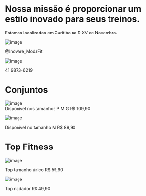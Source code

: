 # Nossa missão é proporcionar um estilo inovado para seus treinos.

Estamos localizados em Curitiba na R XV de Novembro.

![image](https://user-images.githubusercontent.com/106348895/197044193-f56bd3dc-4a27-4f8b-8a4c-80b3f147ec25.png)

@Inovare_ModaFit

![image](https://user-images.githubusercontent.com/106348895/197043810-461e84a3-42dc-4d9f-83bc-a0d6849b05c8.png)

 41 9873-6219


# Conjuntos

![image](https://user-images.githubusercontent.com/106348895/197045123-3a6616b6-528d-4908-a625-0a0ac070b86b.png)  
Disponivel nos tamanhos P M G 
R$ 109,90


![image](https://user-images.githubusercontent.com/106348895/197045335-9993c7fe-2a60-47b7-b8b1-8f5615af3115.png)

Disponivel no tamanho M
R$ 89,90



# Top Fitness

![image](https://user-images.githubusercontent.com/106348895/199599747-457ad0d5-3b06-4b3c-bb69-6c76e531dd9f.png)

Top tamanho único R$ 59,90


![image](https://user-images.githubusercontent.com/106348895/199599451-6582c14b-d4e8-4094-94f7-b45e12f06411.png)

Top nadador R$ 49,90

